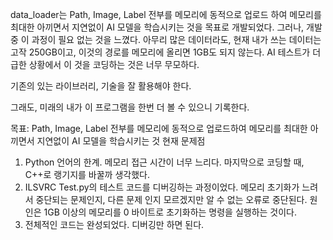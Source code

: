 data_loader는 Path, Image, Label 전부를 메모리에 동적으로 업로드 하여 메모리를 최대한 아끼면서 지연없이 AI 모델을 학습시키는 것을 목표로 개발되었다.
그러나, 개발 중 이 과정이 필요 없는 것을 느꼈다.
아무리 많은 데이터라도, 현재 내가 쓰는 데이터는 고작 250GB이고, 이것의 경로를 메모리에 올리면 1GB도 되지 않는다.
AI 테스트가 더 급한 상황에서 이 것을 코딩하는 것은 너무 무모하다.

기존의 있는 라이브러리, 기술을 잘 활용해야 한다.

그래도, 미래의 내가 이 프로그램을 한번 더 볼 수 있으니 기록한다.

목표: Path, Image, Label 전부를 메모리에 동적으로 업로드하여 메모리를 최대한 아끼면서 지연없이 AI 모델을 학습시키는 것
현재 문제점
  1. Python 언어의 한계. 메모리 접근 시간이 너무 느리다. 마지막으로 코딩할 때, C++로 랭기지를 바꿀까 생각했다.
  2. ILSVRC Test.py의 테스트 코드를 디버깅하는 과정이었다. 메모리 초기화가 느려서 중단되는 문제인지, 다른 문제 인지 모르겠지만 알 수 없는 오류로 중단된다. 원인은 1GB 이상의 메모리를 0 바이트로 초기화하는 명령을 실행하는 것이다.
  3. 전체적인 코드는 완성되었다. 디버깅만 하면 된다.
